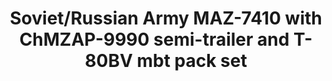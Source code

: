 ---
layout: product
title: "Soviet/Russian Army MAZ-7410 with ChMZAP-9990 semi-trailer and T-80BV mbt pack set"
price: "5600" 
desc: "Maketa"
img_path: "/assets/img/UA72153.jpg"
brand: "N/A"
available: false
special_offer: false
new: false
soon: false
cat: "010000"
subcat: "013300"
subsubcat: "0N/A"
sifra: "UA72153"
---